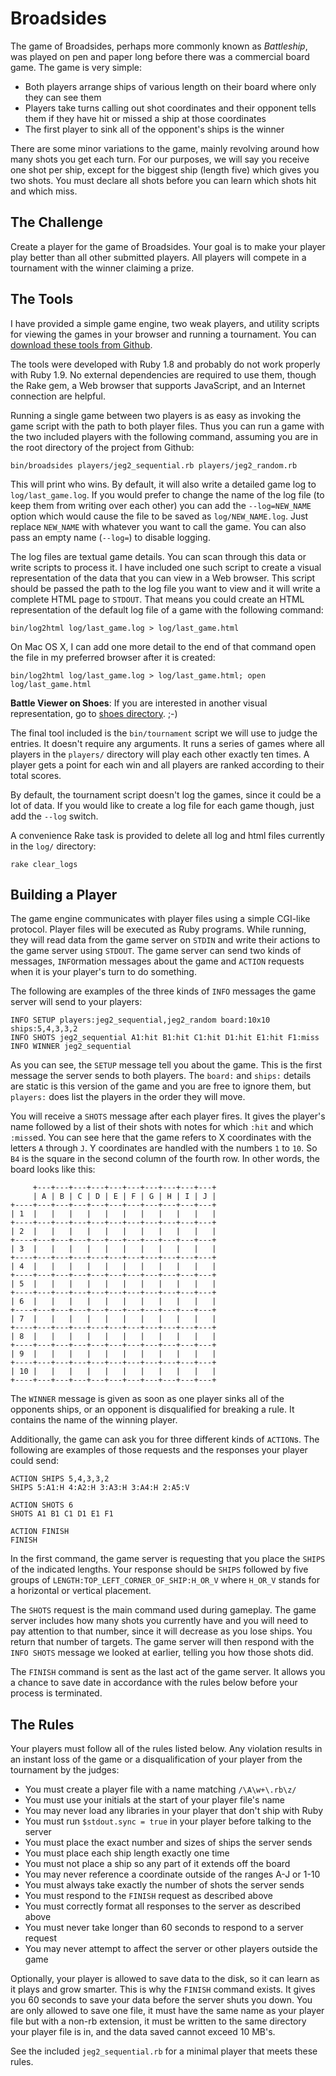 Broadsides
==========

The game of Broadsides, perhaps more commonly known as _Battleship_, was played on pen and paper long before there was a commercial board game.  The game is very simple:

* Both players arrange ships of various length on their board where only they can see them
* Players take turns calling out shot coordinates and their opponent tells them if they have hit or missed a ship at those coordinates
* The first player to sink all of the opponent's ships is the winner

There are some minor variations to the game, mainly revolving around how many shots you get each turn.  For our purposes, we will say you receive one shot per ship, except for the biggest ship (length five) which gives you two shots.  You must declare all shots before you can learn which shots hit and which miss.

The Challenge
-------------

Create a player for the game of Broadsides.  Your goal is to make your player play better than all other submitted players.  All players will compete in a tournament with the winner claiming a prize.

The Tools
---------

I have provided a simple game engine, two weak players, and utility scripts for viewing the games in your browser and running a tournament.  You can [download these tools from Github](http://github.com/JEG2/broadsides).

The tools were developed with Ruby 1.8 and probably do not work properly with Ruby 1.9.  No external dependencies are required to use them, though the Rake gem, a Web browser that supports JavaScript, and an Internet connection are helpful.

Running a single game between two players is as easy as invoking the game script with the path to both player files.  Thus you can run a game with the two included players with the following command, assuming you are in the root directory of the project from Github:

    bin/broadsides players/jeg2_sequential.rb players/jeg2_random.rb

This will print who wins.  By default, it will also write a detailed game log to `log/last_game.log`.  If you would prefer to change the name of the log file (to keep them from writing over each other) you can add the `--log=NEW_NAME` option which would cause the file to be saved as `log/NEW_NAME.log`.  Just replace `NEW_NAME` with whatever you want to call the game.  You can also pass an empty name (`--log=`) to disable logging.

The log files are textual game details.  You can scan through this data or write scripts to process it.  I have included one such script to create a visual representation of the data that you can view in a Web browser.  This script should be passed the path to the log file you want to view and it will write a complete HTML page to `STDOUT`.  That means you could create an HTML representation of the default log file of a game with the following command:

    bin/log2html log/last_game.log > log/last_game.html

On Mac OS X, I can add one more detail to the end of that command open the file in my preferred browser after it is created:

    bin/log2html log/last_game.log > log/last_game.html; open log/last_game.html

**Battle Viewer on Shoes**: If you are interested in another visual representation, go to [shoes directory](http://github.com/ashbb/broadsides/tree/master/shoes/). ;-)

The final tool included is the `bin/tournament` script we will use to judge the entries.  It doesn't require any arguments.  It runs a series of games where all players in the `players/` directory will play each other exactly ten times.  A player gets a point for each win and all players are ranked according to their total scores.

By default, the tournament script doesn't log the games, since it could be a lot of data.  If you would like to create a log file for each game though, just add the `--log` switch.

A convenience Rake task is provided to delete all log and html files currently in the `log/` directory:

    rake clear_logs

Building a Player
-----------------

The game engine communicates with player files using a simple CGI-like protocol.  Player files will be executed as Ruby programs.  While running, they will read data from the game server on `STDIN` and write their actions to the game server using `STDOUT`.  The game server can send two kinds of messages, `INFO`rmation messages about the game and `ACTION` requests when it is your player's turn to do something.

The following are examples of the three kinds of `INFO` messages the game server will send to your players:

    INFO SETUP players:jeg2_sequential,jeg2_random board:10x10 ships:5,4,3,3,2
    INFO SHOTS jeg2_sequential A1:hit B1:hit C1:hit D1:hit E1:hit F1:miss
    INFO WINNER jeg2_sequential

As you can see, the `SETUP` message tell you about the game.  This is the first message the server sends to both players.  The `board:` and `ships:` details are static is this version of the game and you are free to ignore them, but `players:` does list the players in the order they will move.

You will receive a `SHOTS` message after each player fires.  It gives the player's name followed by a list of their shots with notes for which `:hit` and which `:miss`ed.  You can see here that the game refers to X coordinates with the letters `A` through `J`.  Y coordinates are handled with the numbers `1` to `10`.  So `B4` is the square in the second column of the fourth row.  In other words, the board looks like this:

         +---+---+---+---+---+---+---+---+---+---+
         | A | B | C | D | E | F | G | H | I | J |
    +----+---+---+---+---+---+---+---+---+---+---+
    | 1  |   |   |   |   |   |   |   |   |   |   |
    +----+---+---+---+---+---+---+---+---+---+---+
    | 2  |   |   |   |   |   |   |   |   |   |   |
    +----+---+---+---+---+---+---+---+---+---+---+
    | 3  |   |   |   |   |   |   |   |   |   |   |
    +----+---+---+---+---+---+---+---+---+---+---+
    | 4  |   |   |   |   |   |   |   |   |   |   |
    +----+---+---+---+---+---+---+---+---+---+---+
    | 5  |   |   |   |   |   |   |   |   |   |   |
    +----+---+---+---+---+---+---+---+---+---+---+
    | 6  |   |   |   |   |   |   |   |   |   |   |
    +----+---+---+---+---+---+---+---+---+---+---+
    | 7  |   |   |   |   |   |   |   |   |   |   |
    +----+---+---+---+---+---+---+---+---+---+---+
    | 8  |   |   |   |   |   |   |   |   |   |   |
    +----+---+---+---+---+---+---+---+---+---+---+
    | 9  |   |   |   |   |   |   |   |   |   |   |
    +----+---+---+---+---+---+---+---+---+---+---+
    | 10 |   |   |   |   |   |   |   |   |   |   |
    +----+---+---+---+---+---+---+---+---+---+---+

The `WINNER` message is given as soon as one player sinks all of the opponents ships, or an opponent is disqualified for breaking a rule.  It contains the name of the winning player.

Additionally, the game can ask you for three different kinds of `ACTION`s.  The following are examples of those requests and the responses your player could send:

    ACTION SHIPS 5,4,3,3,2
    SHIPS 5:A1:H 4:A2:H 3:A3:H 3:A4:H 2:A5:V
    
    ACTION SHOTS 6
    SHOTS A1 B1 C1 D1 E1 F1
    
    ACTION FINISH
    FINISH

In the first command, the game server is requesting that you place the `SHIPS` of the indicated lengths.  Your response should be `SHIPS` followed by five groups of `LENGTH:TOP_LEFT_CORNER_OF_SHIP:H_OR_V` where `H_OR_V` stands for a horizontal or vertical placement.

The `SHOTS` request is the main command used during gameplay.  The game server includes how many shots you currently have and you will need to pay attention to that number, since it will decrease as you lose ships.  You return that number of targets.  The game server will then respond with the `INFO SHOTS` message we looked at earlier, telling you how those shots did.

The `FINISH` command is sent as the last act of the game server.  It allows you a chance to save date in accordance with the rules below before your process is terminated.

The Rules
---------

Your players must follow all of the rules listed below.  Any violation results in an instant loss of the game or a disqualification of your player from the tournament by the judges:

* You must create a player file with a name matching `/\A\w+\.rb\z/`
* You must use your initials at the start of your player file's name
* You may never load any libraries in your player that don't ship with Ruby
* You must run `$stdout.sync = true` in your player before talking to the server
* You must place the exact number and sizes of ships the server sends  
* You must place each ship length exactly one time
* You must not place a ship so any part of it extends off the board
* You may never reference a coordinate outside of the ranges A-J or 1-10
* You must always take exactly the number of shots the server sends
* You must respond to the `FINISH` request as described above
* You must correctly format all responses to the server as described above
* You must never take longer than 60 seconds to respond to a server request
* You may never attempt to affect the server or other players outside the game

Optionally, your player is allowed to save data to the disk, so it can learn as it plays and grow smarter.  This is why the `FINISH` command exists.  It gives you 60 seconds to save your data before the server shuts you down.  You are only allowed to save one file, it must have the same name as your player file but with a non-rb extension, it must be written to the same directory your player file is in, and the data saved cannot exceed 10 MB's.

See the included `jeg2_sequential.rb` for a minimal player that meets these rules.
